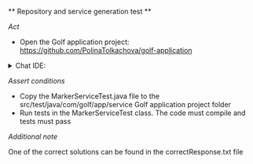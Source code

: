 ** Repository and service generation test **

*Act*

- Open the Golf application project:
https://github.com/PolinaTolkachova/golf-application

<details>
<summary>Chat IDE:</summary>

- Go to class src/main/java/com/golf/app/model/Marker.java
- Highlight the Marker class
- Open the chat AI interface and enter:

```
Create a Spring CRUD CrudRepository and a Spring service that uses this repository based on the Marker model. Apply java.util.Optional
```

- Submit the question
- Add the suggested repository code to class src/main/java/com/golf/app/repo/MarkerRepository.java
- Add the suggested service code to class src/main/java/com/golf/app/service/MarkerService.java
- Add all required imports

</details>

*Assert conditions*

- Copy the MarkerServiceTest.java file to the src/test/java/com/golf/app/service Golf application project folder
- Run tests in the MarkerServiceTest class. The code must compile and tests must pass

*Additional note*

One of the correct solutions can be found in the correctResponse.txt file

